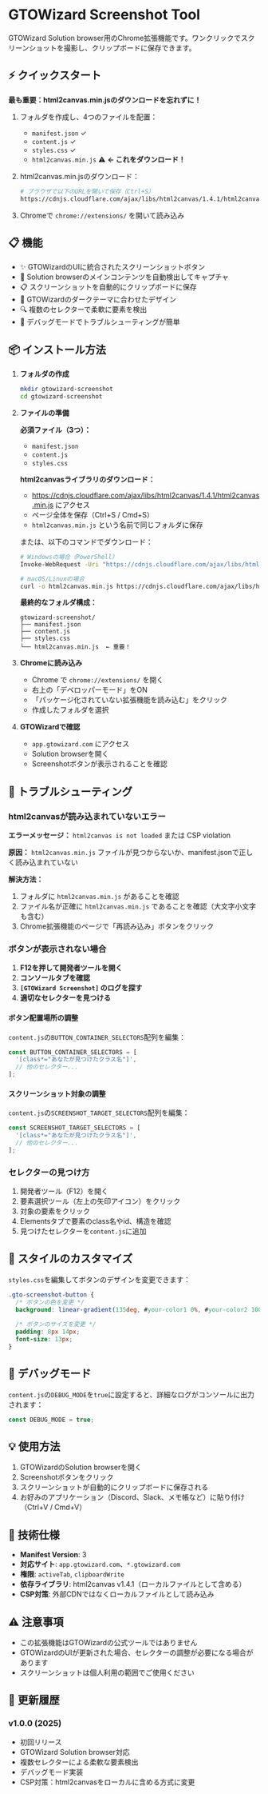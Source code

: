# GTOWizard Screenshot Tool

GTOWizard Solution browser用のChrome拡張機能です。ワンクリックでスクリーンショットを撮影し、クリップボードに保存できます。

## ⚡ クイックスタート

**最も重要：html2canvas.min.jsのダウンロードを忘れずに！**

1. フォルダを作成し、4つのファイルを配置：
    - `manifest.json` ✓
    - `content.js` ✓
    - `styles.css` ✓
    - `html2canvas.min.js` ⚠️ **← これをダウンロード！**

2. html2canvas.min.jsのダウンロード：
   ```bash
   # ブラウザで以下のURLを開いて保存（Ctrl+S）
   https://cdnjs.cloudflare.com/ajax/libs/html2canvas/1.4.1/html2canvas.min.js
   ```

3. Chromeで `chrome://extensions/` を開いて読み込み

## 📋 機能

- ✨ GTOWizardのUIに統合されたスクリーンショットボタン
- 📸 Solution browserのメインコンテンツを自動検出してキャプチャ
- 📋 スクリーンショットを自動的にクリップボードに保存
- 🎨 GTOWizardのダークテーマに合わせたデザイン
- 🔍 複数のセレクターで柔軟に要素を検出
- 🐛 デバッグモードでトラブルシューティングが簡単

## 📦 インストール方法

1. **フォルダの作成**
   ```bash
   mkdir gtowizard-screenshot
   cd gtowizard-screenshot
   ```

2. **ファイルの準備**

   **必須ファイル（3つ）：**
    - `manifest.json`
    - `content.js`
    - `styles.css`

   **html2canvasライブラリのダウンロード：**
    - https://cdnjs.cloudflare.com/ajax/libs/html2canvas/1.4.1/html2canvas.min.js にアクセス
    - ページ全体を保存（Ctrl+S / Cmd+S）
    - `html2canvas.min.js` という名前で同じフォルダに保存

   または、以下のコマンドでダウンロード：
   ```bash
   # Windowsの場合（PowerShell）
   Invoke-WebRequest -Uri "https://cdnjs.cloudflare.com/ajax/libs/html2canvas/1.4.1/html2canvas.min.js" -OutFile "html2canvas.min.js"
   
   # macOS/Linuxの場合
   curl -o html2canvas.min.js https://cdnjs.cloudflare.com/ajax/libs/html2canvas/1.4.1/html2canvas.min.js
   ```

   **最終的なフォルダ構成：**
   ```
   gtowizard-screenshot/
   ├── manifest.json
   ├── content.js
   ├── styles.css
   └── html2canvas.min.js  ← 重要！
   ```

3. **Chromeに読み込み**
    - Chrome で `chrome://extensions/` を開く
    - 右上の「デベロッパーモード」をON
    - 「パッケージ化されていない拡張機能を読み込む」をクリック
    - 作成したフォルダを選択

4. **GTOWizardで確認**
    - `app.gtowizard.com` にアクセス
    - Solution browserを開く
    - Screenshotボタンが表示されることを確認

## 🔧 トラブルシューティング

### html2canvasが読み込まれていないエラー

**エラーメッセージ：** `html2canvas is not loaded` または CSP violation

**原因：** `html2canvas.min.js` ファイルが見つからないか、manifest.jsonで正しく読み込まれていない

**解決方法：**
1. フォルダに `html2canvas.min.js` があることを確認
2. ファイル名が正確に `html2canvas.min.js` であることを確認（大文字小文字も含む）
3. Chrome拡張機能のページで「再読み込み」ボタンをクリック

### ボタンが表示されない場合

1. **F12を押して開発者ツールを開く**
2. **コンソールタブを確認**
3. **`[GTOWizard Screenshot]` のログを探す**
4. **適切なセレクターを見つける**

#### ボタン配置場所の調整

`content.js`の`BUTTON_CONTAINER_SELECTORS`配列を編集：

```javascript
const BUTTON_CONTAINER_SELECTORS = [
  '[class*="あなたが見つけたクラス名"]',
  // 他のセレクター...
];
```

#### スクリーンショット対象の調整

`content.js`の`SCREENSHOT_TARGET_SELECTORS`配列を編集：

```javascript
const SCREENSHOT_TARGET_SELECTORS = [
  '[class*="あなたが見つけたクラス名"]',
  // 他のセレクター...
];
```

### セレクターの見つけ方

1. 開発者ツール（F12）を開く
2. 要素選択ツール（左上の矢印アイコン）をクリック
3. 対象の要素をクリック
4. Elementsタブで要素のclass名やid、構造を確認
5. 見つけたセレクターを`content.js`に追加

## 🎨 スタイルのカスタマイズ

`styles.css`を編集してボタンのデザインを変更できます：

```css
.gto-screenshot-button {
  /* ボタンの色を変更 */
  background: linear-gradient(135deg, #your-color1 0%, #your-color2 100%);
  
  /* ボタンのサイズを変更 */
  padding: 8px 14px;
  font-size: 13px;
}
```

## 🐛 デバッグモード

`content.js`の`DEBUG_MODE`を`true`に設定すると、詳細なログがコンソールに出力されます：

```javascript
const DEBUG_MODE = true;
```

## 💡 使用方法

1. GTOWizardのSolution browserを開く
2. Screenshotボタンをクリック
3. スクリーンショットが自動的にクリップボードに保存される
4. お好みのアプリケーション（Discord、Slack、メモ帳など）に貼り付け（Ctrl+V / Cmd+V）

## 📝 技術仕様

- **Manifest Version**: 3
- **対応サイト**: `app.gtowizard.com`、`*.gtowizard.com`
- **権限**: `activeTab`, `clipboardWrite`
- **依存ライブラリ**: html2canvas v1.4.1（ローカルファイルとして含める）
- **CSP対策**: 外部CDNではなくローカルファイルとして読み込み

## ⚠️ 注意事項

- この拡張機能はGTOWizardの公式ツールではありません
- GTOWizardのUIが更新された場合、セレクターの調整が必要になる場合があります
- スクリーンショットは個人利用の範囲でご使用ください

## 🔄 更新履歴

### v1.0.0 (2025)
- 初回リリース
- GTOWizard Solution browser対応
- 複数セレクターによる柔軟な要素検出
- デバッグモード実装
- CSP対策：html2canvasをローカルに含める方式に変更
